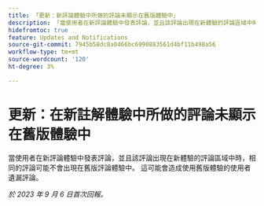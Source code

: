 ```yaml
---
title: 「更新：新評論體驗中所做的評論未顯示在舊版體驗中」
description: 「當使用者在新評論體驗中發表評論，並且該評論出現在新體驗的評論區域中時，相同的評論可能不會出現在舊版評論體驗中。 這可能會導致使用舊版體驗的使用者遺漏評論。」
hidefromtoc: true
feature: Updates and Notifications
source-git-commit: 7945b58dc8a0466bc6990883561d4bf11b498a56
workflow-type: tm+mt
source-wordcount: '120'
ht-degree: 3%

---
```



# 更新：在新註解體驗中所做的評論未顯示在舊版體驗中

當使用者在新評論體驗中發表評論，並且該評論出現在新體驗的評論區域中時，相同的評論可能不會出現在舊版評論體驗中。 這可能會造成使用舊版體驗的使用者遺漏評論。

_於 2023 年 9 月 6 日首次回報。_
